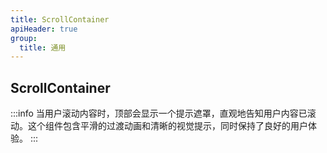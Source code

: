 ```yaml
---
title: ScrollContainer
apiHeader: true
group:
  title: 通用
---
```


## ScrollContainer

:::info
当用户滚动内容时，顶部会显示一个提示遮罩，直观地告知用户内容已滚动。这个组件包含平滑的过渡动画和清晰的视觉提示，同时保持了良好的用户体验。
:::

<code src="./examples/demo1.tsx"></code>

